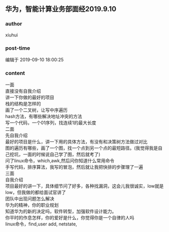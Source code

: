 ## 华为，智能计算业务部面经2019.9.10
### author 
xiuhui
### post-time 

编辑于  2019-09-10 18:00:25
### content 
<div class="post-topic-des nc-post-content">
 一面
 <br/>
 直接没有自我介绍
 <br/>
 讲一下你做的最好的项目
 <br/>
 栈的结构是怎样的
 <br/>
 画了一个二叉树，让写中序遍历
 <br/>
 hash方法，有哪些解决地址冲突的方法
 <br/>
 写一个代码，一个01序列，找连续1的最大长度
 <br/>
 二面
 <br/>
 先自我介绍
 <br/>
 最好的项目是什么，讲一下用的具体方法，有没有和决策树方法做过对比
 <br/>
 图的遍历有哪些，画了一个图，找一个点到另一个点的最短路径。(我觉得我是自己挖坑，一面的时候说自己学了图，然后就考了)
 <br/>
 问了linux命令，which,awk,然后问你知道什么常用命令
 <br/>
 手写代码，排序算法，我写的冒泡，然后就让我把快排的步骤理了一遍
 <br/>
 三面
 <br/>
 自我介绍
 <br/>
 项目最好的讲一下，具体细节问了好多，各种找漏洞，这会儿我很诚实，low就是low，但我做的都给面试官讲了
 <br/>
 团队中出现问题怎么解决
 <br/>
 华为的精神，你的职业规划
 <br/>
 知道华为的新的决定吗，软件转型，加强软件设计能力。
 <br/>
 你平时的作息怎样，你的爱好是什么，你觉得你是一个自律的人吗
 <br/>
 linux命令，find,user add, netstate,
 <br/>
 <br/>
</div>
